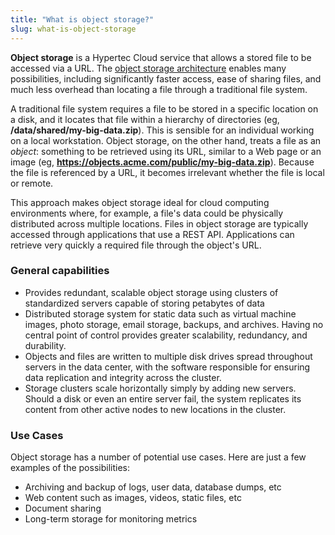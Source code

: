 ```yaml
---
title: "What is object storage?"
slug: what-is-object-storage
---
```



**Object storage** is a Hypertec Cloud service that allows a stored file to be accessed via a URL.  The [object storage architecture](https://en.wikipedia.org/wiki/Object_storage) enables many possibilities, including significantly faster access, ease of sharing files, and much less overhead than locating a file through a traditional file system.

A traditional file system requires a file to be stored in a specific location on a disk, and it locates that file within a hierarchy of directories (eg, **/data/shared/my-big-data.zip**).  This is sensible for an individual working on a local workstation.  Object storage, on the other hand, treats a file as an *object*: something to be retrieved using its URL, similar to a Web page or an image (eg, **https://objects.acme.com/public/my-big-data.zip**).  Because the file is referenced by a URL, it becomes irrelevant whether the file is local or remote.

This approach makes object storage ideal for cloud computing environments where, for example, a file's data could be physically distributed across multiple locations.  Files in object storage are typically accessed through applications that use a REST API.  Applications can retrieve very quickly a required file through the object's URL.

### General capabilities

- Provides redundant, scalable object storage using clusters of standardized servers capable of storing petabytes of data
- Distributed storage system for static data such as virtual machine images, photo storage, email storage, backups, and archives. Having no central point of control provides greater scalability, redundancy, and durability.
- Objects and files are written to multiple disk drives spread throughout servers in the data center, with the software responsible for ensuring data replication and integrity across the cluster.
- Storage clusters scale horizontally simply by adding new servers. Should a disk or even an entire server fail, the system replicates its content from other active nodes to new locations in the cluster.

### Use Cases

Object storage has a number of potential use cases. Here are just a few examples of the possibilities:

- Archiving and backup of logs, user data, database dumps, etc
- Web content such as images, videos, static files, etc
- Document sharing
- Long-term storage for monitoring metrics
